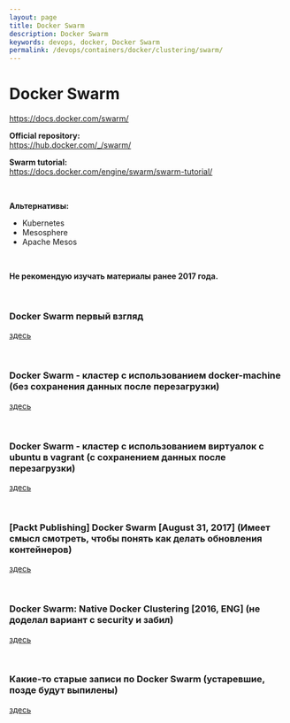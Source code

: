 ```yaml
---
layout: page
title: Docker Swarm
description: Docker Swarm
keywords: devops, docker, Docker Swarm
permalink: /devops/containers/docker/clustering/swarm/
---
```


# Docker Swarm

https://docs.docker.com/swarm/

**Official repository:**  
https://hub.docker.com/_/swarm/

**Swarm tutorial:**  
https://docs.docker.com/engine/swarm/swarm-tutorial/

<br/>

**Альтернативы:**

-   Kubernetes
-   Mesosphere
-   Apache Mesos

<br/>

**Не рекомендую изучать материалы ранее 2017 года.**

<br/>

### Docker Swarm первый взгляд

[здесь](/devops/containers/docker/clustering/swarm/first-look/)

<br/>

### Docker Swarm - кластер с использованием docker-machine (без сохранения данных после перезагрузки)

[здесь](/devops/containers/docker/clustering/swarm/by-docker-machine/)

<br/>

### Docker Swarm - кластер с использованием виртуалок с ubuntu в vagrant (с сохранением данных после перезагрузки)

[здесь](/devops/containers/docker/clustering/swarm/by-vagrant/)

<br/>

### [Packt Publishing] Docker Swarm [August 31, 2017] (Имеет смысл смотреть, чтобы понять как делать обновления контейнеров)

[здесь](/devops/containers/docker/clustering/swarm/packt-publishing-docker-swarm/)

<br/>

### Docker Swarm: Native Docker Clustering [2016, ENG] (не доделал вариант с security и забил)

[здесь](/devops/containers/docker/clustering/swarm/packt-publishing-docker-swarm/)

<br/>

### Какие-то старые записи по Docker Swarm (устаревшие, позде будут выпилены)

[здесь](/devops/containers/docker/clustering/swarm/old/)
